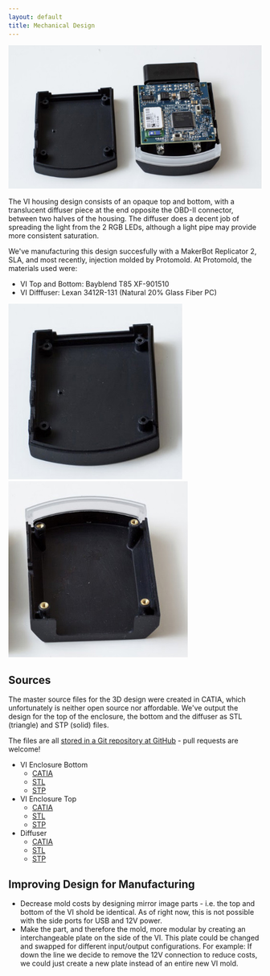 ```yaml
---
layout: default
title: Mechanical Design
---
```


![Assembly opened](/static/images/vi-open-top.jpg)

The VI housing design consists of an opaque top and bottom, with a translucent
diffuser piece at the end opposite the OBD-II connector, between two halves of
the housing. The diffuser does a decent job of spreading the light from the 2
RGB LEDs, although a light pipe may provide more consistent saturation.

We've manufacturing this design succesfully with a MakerBot Replicator 2,
SLA, and most recently, injection molded by Protomold. At Protomold, the
materials used were:

* VI Top and Bottom: Bayblend T85 XF-901510
* VI Difffuser: Lexan 3412R-131 (Natural 20% Glass Fiber PC)

![Housing Top](/static/images/vi-housing-top.jpg)
![Housing Bottom with Diffuser](/static/images/vi-housing-bottom.jpg)

## Sources

The master source files for the 3D design were created in CATIA, which
unfortunately is neither open source nor affordable. We've output the design for
the top of the enclosure, the bottom and the diffuser as STL (triangle) and STP
(solid) files.

The files are all [stored in a Git repository at
GitHub](https://github.com/openxc/reference-vi/tree/gh-pages/mechanical) -
pull requests are welcome!

* VI Enclosure Bottom
  * [CATIA](/mechanical/vi-bottom.CATPart)
  * [STL](/mechanical/vi-bottom.stl)
  * [STP](/mechanical/vi-bottom.stp)
* VI Enclosure Top
  * [CATIA](/mechanical/vi-top.CATPart)
  * [STL](/mechanical/vi-top.stl)
  * [STP](/mechanical/vi-top.stp)
* Diffuser
  * [CATIA](/mechanical/vi-diffuser.CATPart)
  * [STL](/mechanical/vi-diffuser.stl)
  * [STP](/mechanical/vi-diffuser.stp)

## Improving Design for Manufacturing

* Decrease mold costs by designing mirror image parts - i.e. the top and bottom
  of the VI shold be identical. As of right now, this is not possible with the
  side ports for USB and 12V power.
* Make the part, and therefore the mold, more modular by creating an
  interchangeable plate on the side of the VI. This plate could
  be changed and swapped for different input/output configurations. For
  example: If down the line we decide to remove the 12V connection to reduce
  costs, we could just create a new plate instead of an entire new VI mold.
